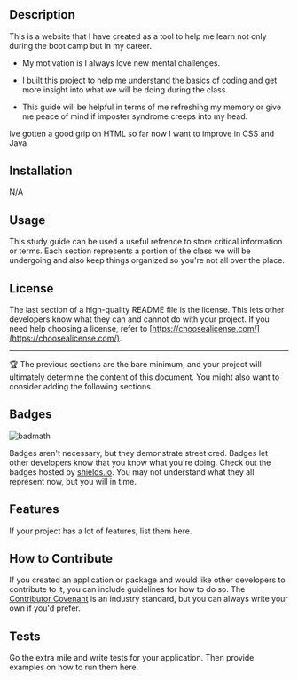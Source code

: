 
# <Prework Study Guide>

## Description

This is a website that I have created as a tool to help me learn not only during the boot camp but in my career.

- My motivation is I always love new mental challenges.

- I built this project to help me understand the basics of coding and get more insight into what we will be doing during the class.

- This guide will be helpful in terms of me refreshing my memory or give me peace of mind if imposter syndrome creeps into my head.

Ive gotten a good grip on HTML so far now I want to improve in CSS and Java

## Installation

N/A

## Usage

This study guide can be used a useful refrence to store critical information or terms. Each section represents a portion of the class we will be undergoing and also keep things organized so you're not all over the place.

## License

The last section of a high-quality README file is the license. This lets other developers know what they can and cannot do with your project. If you need help choosing a license, refer to [https://choosealicense.com/](https://choosealicense.com/).

---

🏆 The previous sections are the bare minimum, and your project will ultimately determine the content of this document. You might also want to consider adding the following sections.

## Badges

![badmath](https://img.shields.io/github/languages/top/nielsenjared/badmath)

Badges aren't necessary, but they demonstrate street cred. Badges let other developers know that you know what you're doing. Check out the badges hosted by [shields.io](https://shields.io/). You may not understand what they all represent now, but you will in time.

## Features

If your project has a lot of features, list them here.

## How to Contribute

If you created an application or package and would like other developers to contribute to it, you can include guidelines for how to do so. The [Contributor Covenant](https://www.contributor-covenant.org/) is an industry standard, but you can always write your own if you'd prefer.

## Tests

Go the extra mile and write tests for your application. Then provide examples on how to run them here.